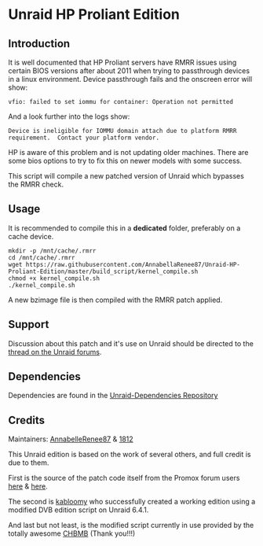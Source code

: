 # Unraid HP Proliant Edition

## Introduction

It is well documen﻿ted that HP Proliant servers have RMRR issues using certain BIOS versions after about 2011 when trying to passthrough devices in a linux environment. Device passthrough fails and the onscreen error will show:

`vfio: failed to set iommu for container: Operation not permitted`

And a look further into the logs show:

`Device is ineligible for IOMMU domain attach due to platform RMRR requirement.  Contact your platform vendor.`

HP is aware of this problem and is not updating older machines. There are some bios options to try to fix this on newer models with some success.

This script will compile a new patched version of Unraid which bypasses the RMRR check.

## Usage

It is recommended to compile this in a **dedicated** folder, preferably on a cache device.

```
mkdir -p /mnt/cache/.rmrr
cd /mnt/cache/.rmrr
wget https://raw.githubusercontent.com/AnnabellaRenee87/Unraid-HP-Proliant-Edition/master/build_script/kernel_compile.sh
chmod +x kernel_compile.sh
./kernel_compile.sh
```

A new bzimage file is then compiled with the RMRR patch applied.

## Support

Discussion about this patch and it's use on Unraid should be directed to the [thread on the Unraid forums](https://forums.unraid.net/topic/72681-unraid-hp-proliant-edition-rmrr-error-patching/?tab=comments#comment-668032&searchlight=1).

## Dependencies

Dependencies are found in the [Unraid-Dependencies Repository](https://github.com/linuxserver/Unraid-Dependencies)

## Credits 

Maintainers: [AnnabelleRenee87](https://forums.unraid.net/profile/73615-annabellarenee87/) & [1812](https://forums.unraid.net/profile/70493-1812/)

This Unraid edition is based on the work of several others, and full credit is due to them.

First is the source of the patch code itself from the Promox forum users [here](https://forum.proxmox.com/threads/tutorial-compile-proxmox-ve-5-with-patched-intel-iommu-driver-to-remove-rmrr-check.36374/) & [here](https://forum.proxmox.com/threads/hp-proliant-microserver-gen8-raidcontroller-hp-p410-passthrough-probleme.30547/).

The second is [kabloomy](https://forums.unraid.net/profile/75139-kabloomy/) who successfully created a working edition using a modified DVB edition script on Unraid 6.4.1.

And last but not least, is the modified script currently in use provided by the totally awesome [CHBMB](https://github.com/CHBMB) (Thank you!!!)
